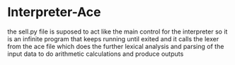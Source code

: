 # Interpreter-Ace
the sell.py file is suposed to act like the main control for the interpreter so it is an infinite program that keeps running until exited and it calls the 
lexer from the ace file which does the further lexical analysis and parsing of the input data to do arithmetic calculations and produce outputs
